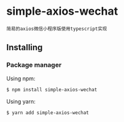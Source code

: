 # simple-axios-wechat
```` 
简易的axios微信小程序版使用typescript实现
````

## Installing

### Package manager

Using npm:

```bash
$ npm install simple-axios-wechat
```

Using yarn:

```bash
$ yarn add simple-axios-wechat
```

